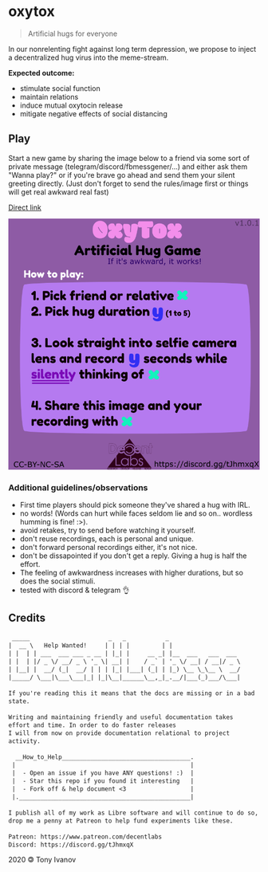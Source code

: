 # oxytox

> Artificial hugs for everyone

In our nonrelenting fight against long term depression,
we propose to inject a decentralized hug virus into the meme-stream.

**Expected outcome:**
- stimulate social function
- maintain relations
- induce mutual oxytocin release
- mitigate negative effects of social distancing

## Play
Start a new game by sharing the image below to a friend via some sort of private message (telegram/discord/fbmessgener/...)
and either ask them "Wanna play?" or if you're brave go ahead and send them your silent greeting directly.
(Just don't forget to send the rules/image first or things will get real awkward real fast)

[Direct link](https://github.com/telamon/oxytox/raw/master/oxytox-v1.0.1.png)

![oxytox](./oxytox-v1.0.1.png)

### Additional guidelines/observations

- First time players should pick someone they've shared a hug with IRL.
- no words! (Words can hurt while faces seldom lie and so on.. wordless humming is fine! :>).
- avoid retakes, try to send before watching it yourself.
- don't reuse recordings, each is personal and unique.
- don't forward personal recordings either, it's not nice. 
- don't be dissapointed if you don't get a reply. Giving a hug is half the effort.
- The feeling of awkwardness increases with higher durations, but so does the social stimuli.
- tested with discord & telegram 👌

## Credits

```ad
 _____                      _   _           _
|  __ \   Help Wanted!     | | | |         | |
| |  | | ___  ___ ___ _ __ | |_| |     __ _| |__  ___   ___  ___
| |  | |/ _ \/ __/ _ \ '_ \| __| |    / _` | '_ \/ __| / __|/ _ \
| |__| |  __/ (_|  __/ | | | |_| |___| (_| | |_) \__ \_\__ \  __/
|_____/ \___|\___\___|_| |_|\__|______\__,_|_.__/|___(_)___/\___|

If you're reading this it means that the docs are missing or in a bad state.

Writing and maintaining friendly and useful documentation takes
effort and time. In order to do faster releases
I will from now on provide documentation relational to project activity.

  __How_to_Help____________________________________.
 |                                                 |
 |  - Open an issue if you have ANY questions! :)  |
 |  - Star this repo if you found it interesting   |
 |  - Fork off & help document <3                  |
 |.________________________________________________|

I publish all of my work as Libre software and will continue to do so,
drop me a penny at Patreon to help fund experiments like these.

Patreon: https://www.patreon.com/decentlabs
Discord: https://discord.gg/tJhmxqX
```

2020 &#x1f12f; Tony Ivanov
